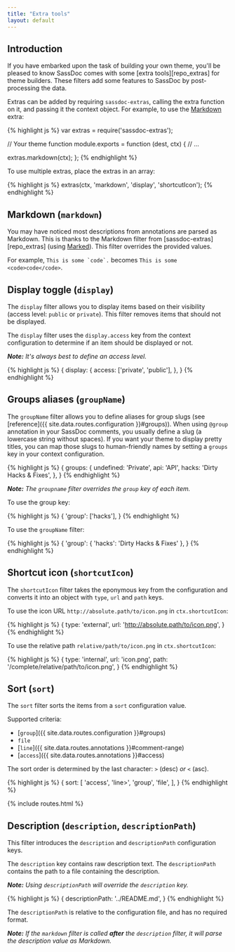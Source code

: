 ```yaml
---
title: "Extra tools"
layout: default
---
```


## Introduction

If you have embarked upon the task of building your own theme, you'll be pleased to know SassDoc comes with some [extra tools][repo_extras] for theme builders. These filters add some features to SassDoc by post-processing the data.

Extras can be added by requiring `sassdoc-extras`, calling the extra function on it, and passing it the context object.
For example, to use the [Markdown](#markdown) extra:

{% highlight js %}
var extras = require('sassdoc-extras');

// Your theme function
module.exports = function (dest, ctx) {
  // ...

  extras.markdown(ctx);
};
{% endhighlight %}

To use multiple extras, place the extras in an array:

{% highlight js %}
extras(ctx, 'markdown', 'display', 'shortcutIcon');
{% endhighlight %}

## Markdown (`markdown`)

You may have noticed most descriptions from annotations are parsed as Markdown. This is thanks to the Markdown filter from [sassdoc-extras][repo_extras] (using [Marked](https://github.com/chjj/marked)). This filter overrides the provided values.

For example, ``This is some `code`.`` becomes ``This is some <code>code</code>``.

## Display toggle (`display`)

The `display` filter allows you to display items based on their visibility (access level: `public` or `private`). This filter removes items that should not be displayed.

The `display` filter uses the `display.access` key from the context configuration to determine if an item should be displayed or not.

_**Note:** It's always best to define an access level._

{% highlight js %}
{
  display: {
    access: ['private', 'public'],
  },
}
{% endhighlight %}

## Groups aliases (`groupName`)

The `groupName` filter allows you to define aliases for group slugs (see [reference]({{ site.data.routes.configuration }}#groups)). When using `@group` annotation in your SassDoc comments, you usually define a slug (a lowercase string without spaces). If you want your theme to display pretty titles, you can map those slugs to human-friendly names by setting a `groups` key in your context configuration.

{% highlight js %}
{
  groups: {
    undefined: 'Private',
    api: 'API',
    hacks: 'Dirty Hacks & Fixes',
  },
}
{% endhighlight %}

_**Note:** The `groupname` filter overrides the `group` key of each item._

To use the group key:

{% highlight js %}
{
  'group': ['hacks'],
}
{% endhighlight %}

To use the `groupName` filter:

{% highlight js %}
{
  'group': { 'hacks': 'Dirty Hacks & Fixes' },
}
{% endhighlight %}

## Shortcut icon (`shortcutIcon`)

The `shortcutIcon` filter takes the eponymous key from the configuration and converts it into an object with `type`, `url` and `path` keys.

To use the icon URL `http://absolute.path/to/icon.png` in `ctx.shortcutIcon`:

{% highlight js %}
{
  type: 'external',
  url: 'http://absolute.path/to/icon.png',
}
{% endhighlight %}

To use the relative path `relative/path/to/icon.png` in `ctx.shortcutIcon`:

{% highlight js %}
{
  type: 'internal',
  url: 'icon.png',
  path: '/complete/relative/path/to/icon.png',
}
{% endhighlight %}

## Sort (`sort`)

The `sort` filter sorts the items from a `sort` configuration value.

Supported criteria:

* [`group`]({{ site.data.routes.configuration }}#groups)
* `file`
* [`line`]({{ site.data.routes.annotations }}#comment-range)
* [`access`]({{ site.data.routes.annotations }}#access)

The sort order is determined by the last character: `>` (desc) _or_ `<` (asc).

{% highlight js %}
{
  sort: [
    'access',
    'line>',
    'group',
    'file',
  ],
}
{% endhighlight %}

{% include routes.html %}

## Description (`description`, `descriptionPath`)

This filter introduces the `description` and `descriptionPath` configuration keys.

The `description` key contains raw description text. The `descriptionPath` contains the path to a file containing the description.

_**Note:** Using `descriptionPath` will override the `description` key._

{% highlight js %}
{
  descriptionPath: '../README.md',
}
{% endhighlight %}

The `descriptionPath` is relative to the configuration file, and has no required format.

_**Note:** If the `markdown` filter is called **after** the `description` filter, it will parse the description value as Markdown._
